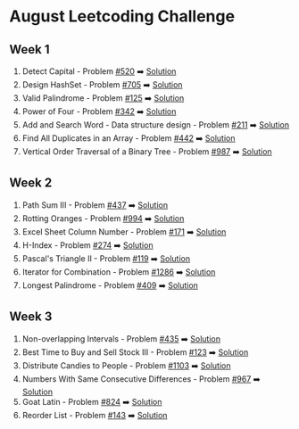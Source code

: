 # August Leetcoding Challenge

## Week 1
  1. Detect Capital - Problem [#520](https://leetcode.com/problems/detect-capital/) :arrow_right: [Solution](https://github.com/deepanshsachdeva/august-leetcoding-challenge/blob/master/Solution1.java)
  2. Design HashSet - Problem [#705](https://leetcode.com/problems/design-hashset/) :arrow_right: [Solution](https://github.com/deepanshsachdeva/august-leetcoding-challenge/blob/master/Solution2.java)
  3. Valid Palindrome - Problem [#125](https://leetcode.com/problems/valid-palindrome/) :arrow_right: [Solution](https://github.com/deepanshsachdeva/august-leetcoding-challenge/blob/master/Solution3.java)
  4. Power of Four - Problem [#342](https://leetcode.com/problems/power-of-four/) :arrow_right: [Solution](https://github.com/deepanshsachdeva/august-leetcoding-challenge/blob/master/Solution4.java)
  5. Add and Search Word - Data structure design - Problem [#211](https://leetcode.com/problems/add-and-search-word-data-structure-design/) :arrow_right: [Solution](https://github.com/deepanshsachdeva/august-leetcoding-challenge/blob/master/Solution5.java)
  6. Find All Duplicates in an Array - Problem [#442](https://leetcode.com/problems/find-all-duplicates-in-an-array/) :arrow_right: [Solution](https://github.com/deepanshsachdeva/august-leetcoding-challenge/blob/master/Solution6.java)
  7. Vertical Order Traversal of a Binary Tree - Problem [#987](https://leetcode.com/problems/vertical-order-traversal-of-a-binary-tree/) :arrow_right: [Solution](https://github.com/deepanshsachdeva/august-leetcoding-challenge/blob/master/Solution7.java)

## Week 2
  1. Path Sum III - Problem [#437](https://leetcode.com/problems/path-sum-iii/) :arrow_right: [Solution](https://github.com/deepanshsachdeva/august-leetcoding-challenge/blob/master/Solution8.java)
  2. Rotting Oranges - Problem [#994](https://leetcode.com/problems/rotting-oranges/) :arrow_right: [Solution](https://github.com/deepanshsachdeva/august-leetcoding-challenge/blob/master/Solution9.java)
  3. Excel Sheet Column Number - Problem [#171](https://leetcode.com/problems/excel-sheet-column-number/) :arrow_right: [Solution](https://github.com/deepanshsachdeva/august-leetcoding-challenge/blob/master/Solution10.java)
  4. H-Index - Problem [#274](https://leetcode.com/problems/h-index/) :arrow_right: [Solution](https://github.com/deepanshsachdeva/august-leetcoding-challenge/blob/master/Solution11.java)
  5. Pascal's Triangle II - Problem [#119](https://leetcode.com/problems/pascals-triangle-ii/) :arrow_right: [Solution](https://github.com/deepanshsachdeva/august-leetcoding-challenge/blob/master/Solution12.java)
  6. Iterator for Combination - Problem [#1286](https://leetcode.com/problems/iterator-for-combination/) :arrow_right: [Solution](https://github.com/deepanshsachdeva/august-leetcoding-challenge/blob/master/Solution13.java)
  7. Longest Palindrome - Problem [#409](https://leetcode.com/problems/longest-palindrome/) :arrow_right: [Solution](https://github.com/deepanshsachdeva/august-leetcoding-challenge/blob/master/Solution14.java)

## Week 3
  1. Non-overlapping Intervals - Problem [#435](https://leetcode.com/problems/non-overlapping-intervals/) :arrow_right: [Solution](https://github.com/deepanshsachdeva/august-leetcoding-challenge/blob/master/Solution15.java)
  2. Best Time to Buy and Sell Stock III - Problem [#123](https://leetcode.com/problems/best-time-to-buy-and-sell-stock-iii/) :arrow_right: [Solution](https://github.com/deepanshsachdeva/august-leetcoding-challenge/blob/master/Solution16.java)
  3. Distribute Candies to People - Problem [#1103](https://leetcode.com/problems/distribute-candies-to-people/) :arrow_right: [Solution](https://github.com/deepanshsachdeva/august-leetcoding-challenge/blob/master/Solution17.java)
  4. Numbers With Same Consecutive Differences - Problem [#967](https://leetcode.com/problems/numbers-with-same-consecutive-differences/) :arrow_right: [Solution](https://github.com/deepanshsachdeva/august-leetcoding-challenge/blob/master/Solution18.java)
  5. Goat Latin - Problem [#824](https://leetcode.com/problems/goat-latin/) :arrow_right: [Solution](https://github.com/deepanshsachdeva/august-leetcoding-challenge/blob/master/Solution19.java)
  6. Reorder List - Problem [#143](https://leetcode.com/problems/reorder-list/) :arrow_right: [Solution](https://github.com/deepanshsachdeva/august-leetcoding-challenge/blob/master/Solution20.java)
